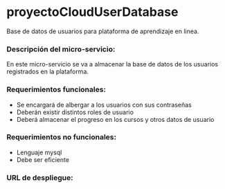 # proyectoCloudUserDatabase
Base de datos de usuarios para plataforma de aprendizaje en linea.

### Descripción del micro-servicio: 
En este micro-servicio se va a almacenar la base de datos de los usuarios registrados en la plataforma. 

### Requerimientos funcionales:
- Se encargará de albergar a los usuarios con sus contraseñas
- Deberán existir distintos roles de usuario
- Deberá almacenar el progreso en los cursos y otros datos de usuario

### Requerimientos no funcionales:
- Lenguaje mysql
- Debe ser eficiente

### URL de despliegue:


